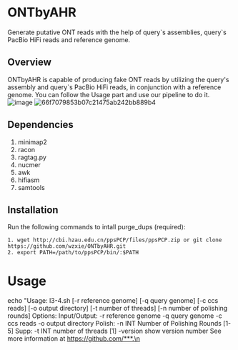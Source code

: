 # ONTbyAHR
Generate putative ONT reads with the help of query\`s assemblies, query\`s PacBio HiFi reads and reference genome.

## Overview
ONTbyAHR is capable of producing fake ONT reads by utilizing the query's assembly and query`s PacBio HiFi reads, in conjunction with a reference genome. You can follow the Usage part and use our pipeline to do it.
![image](https://github.com/wzxie/ONTbyAHR/assets/42645873/524c6b5e-7373-493a-b6ab-325785a5ff99)
![66f7079853b07c21475ab242bb889b4](https://github.com/wzxie/ONTbyAHR/assets/42645873/9a56b41c-6d5b-462a-b521-c45594b0a764)

## Dependencies
1. minimap2
2. racon
3. ragtag.py
4. nucmer
7. awk
8. hifiasm
9. samtools 

## Installation
Run the following commands to intall purge_dups (required):
```
1. wget http://cbi.hzau.edu.cn/ppsPCP/files/ppsPCP.zip or git clone https://github.com/wzxie/ONTbyAHR.git
2. export PATH=/path/to/ppsPCP/bin/:$PATH
```

# Usage
echo "Usage: l3-4.sh [-r reference genome] [-q query genome] [-c ccs reads] [-o output directory] [-t number of threads] [-n number of polishing rounds]
Options:
    Input/Output:
    	-r		reference genome
    	-q		query genome
    	-c		ccs reads
    	-o		output directory
    Polish:
    	-n INT		Number of Polishing Rounds [1-5]
    Supp:
    	-t INT		number of threads [1]
    	-version	show version number
See more information at https://github.com/***.\n
